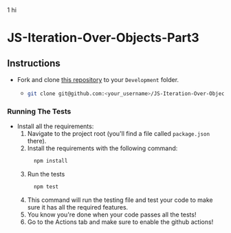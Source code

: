 1
hi
# JS-Iteration-Over-Objects-Part3

## Instructions

- Fork and clone [this repository](https://github.com/JoinCODED/JS-Iteration-Over-Objects-Part3) to your `Development` folder.
  - ```bash
    git clone git@github.com:<your_username>/JS-Iteration-Over-Objects-Part3.git
    ```

### Running The Tests

- Install all the requirements:
  1.  Navigate to the project root (you'll find a file called `package.json` there).
  2.  Install the requirements with the following command:
      ```bash
        npm install
      ```
  3.  Run the tests
      ```bash
        npm test
      ```
  4.  This command will run the testing file and test your code to make sure it has all the required features.
  5.  You know you're done when your code passes all the tests!
  6.  Go to the Actions tab and make sure to enable the github actions!
